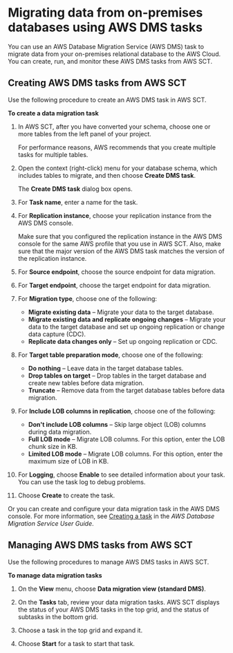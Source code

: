 # Migrating data from on\-premises databases using AWS DMS tasks<a name="agents.dms"></a>

You can use an AWS Database Migration Service \(AWS DMS\) task to migrate data from your on\-premises relational database to the AWS Cloud\. You can create, run, and monitor these AWS DMS tasks from AWS SCT\.

## Creating AWS DMS tasks from AWS SCT<a name="agents.dms.Creating"></a>

Use the following procedure to create an AWS DMS task in AWS SCT\.

**To create a data migration task**

1. In AWS SCT, after you have converted your schema, choose one or more tables from the left panel of your project\. 

   For performance reasons, AWS recommends that you create multiple tasks for multiple tables\.

1. Open the context \(right\-click\) menu for your database schema, which includes tables to migrate, and then choose **Create DMS task**\.

   The **Create DMS task** dialog box opens\.

1. For **Task name**, enter a name for the task\. 

1. For **Replication instance**, choose your replication instance from the AWS DMS console\.

   Make sure that you configured the replication instance in the AWS DMS console for the same AWS profile that you use in AWS SCT\. Also, make sure that the major version of the AWS DMS task matches the version of the replication instance\.

1. For **Source endpoint**, choose the source endpoint for data migration\.

1. For **Target endpoint**, choose the target endpoint for data migration\.

1. For **Migration type**, choose one of the following: 
   + **Migrate existing data** – Migrate your data to the target database\. 
   + **Migrate existing data and replicate ongoing changes** – Migrate your data to the target database and set up ongoing replication or change data capture \(CDC\)\. 
   + **Replicate data changes only** – Set up ongoing replication or CDC\. 

1. For **Target table preparation mode**, choose one of the following:
   + **Do nothing** – Leave data in the target database tables\. 
   + **Drop tables on target** – Drop tables in the target database and create new tables before data migration\. 
   + **Truncate** – Remove data from the target database tables before data migration\. 

1. For **Include LOB columns in replication**, choose one of the following:
   + **Don't include LOB columns** – Skip large object \(LOB\) columns during data migration\. 
   + **Full LOB mode** – Migrate LOB columns\. For this option, enter the LOB chunk size in KB\. 
   + **Limited LOB mode** – Migrate LOB columns\. For this option, enter the maximum size of LOB in KB\. 

1. For **Logging**, choose **Enable** to see detailed information about your task\. You can use the task log to debug problems\.

1. Choose **Create** to create the task\.

Or you can create and configure your data migration task in the AWS DMS console\. For more information, see [Creating a task](https://docs.aws.amazon.com/dms/latest/userguide/CHAP_Tasks.Creating.html) in the *AWS Database Migration Service User Guide*\.

## Managing AWS DMS tasks from AWS SCT<a name="agents.dms.Managing"></a>

Use the following procedures to manage AWS DMS tasks in AWS SCT\.

**To manage data migration tasks**

1. On the **View** menu, choose **Data migration view \(standard DMS\)**\.

1. On the **Tasks** tab, review your data migration tasks\. AWS SCT displays the status of your AWS DMS tasks in the top grid, and the status of subtasks in the bottom grid\.

1. Choose a task in the top grid and expand it\.

1. Choose **Start** for a task to start that task\. 
